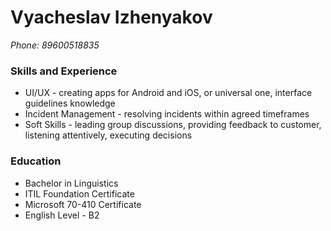 <h1>Vyacheslav Izhenyakov</h1>

*Phone: 89600518835*

<h3>Skills and Experience</h3>

* UI/UX - creating apps for Android and iOS, or universal one, interface guidelines knowledge
* Incident Management - resolving incidents within agreed timeframes
* Soft Skills - leading group discussions, providing feedback to customer, listening attentively, executing decisions

<h3>Education</h3>

* Bachelor in Linguistics
* ITIL Foundation Certificate
* Microsoft 70-410 Certificate
* English Level - B2
